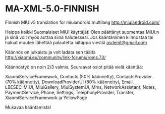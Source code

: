 MA-XML-5.0-FINNISH
==================

Finnish MIUIv5 translation for miuiandroid multilang
http://miuiandroid.com/

Heippa kaikki Suomalaiset MIUI käyttäjät!
Olen päättänyt suomentaa MIUI:n ja sinä voit myös auttaa siinä halutessasi.
Jos kääntäminen kiinnostaa tai haluat muuten lähettää palautetta laitappa viestiä asdemt@gmail.com

Käännös on julkaistu ja voit ladata sen täältä
http://xiaomi.eu/community/link-forums/roms.73/

Käännöstyö on noin 2/3 valmis. Seuraavat osiot pitää vielä kääntää:

 XiaomiServiceFramework,
 Contacts (50% käännetty),
 ContactsProvider (70% käännetty),
 DownloadProviderUi (80% käännetty),
 Email,
 LBESEC_MIUI,
 MiuiGallery,
 MiuiSystemUI,
 Mms,
 NetworkAssistant,
 Notes,
 PaymentService,
 Phone,
 Settings,
 TelephonyProvider,
 Transfer,
 XiaomiServiceFramework ja
 YellowPage
 
 Mukavaa kääntämistä!

